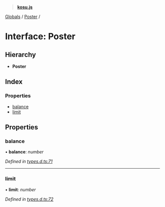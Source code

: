 > **[kosu.js](../README.md)**

[Globals](../globals.md) / [Poster](poster.md) /

# Interface: Poster

## Hierarchy

-   **Poster**

## Index

### Properties

-   [balance](poster.md#balance)
-   [limit](poster.md#limit)

## Properties

### balance

• **balance**: _number_

_Defined in [types.d.ts:71](https://github.com/ParadigmFoundation/kosu-monorepo/blob/4048650/packages/kosu.js/src/types.d.ts#L71)_

---

### limit

• **limit**: _number_

_Defined in [types.d.ts:72](https://github.com/ParadigmFoundation/kosu-monorepo/blob/4048650/packages/kosu.js/src/types.d.ts#L72)_
